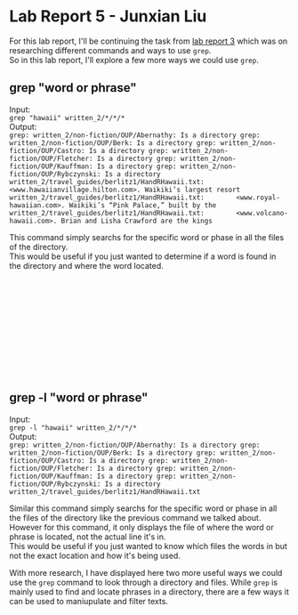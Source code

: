 # Lab Report 5 - Junxian Liu

For this lab report, I'll be continuing the task from [lab report 3](https://junxian-liu.github.io/cse15l-lab-reports/LabReport3.html) which 
was on researching different commands and ways to use `grep`. <br>
So in this lab report, I'll explore a few more ways we could use `grep`.

## grep "word or phrase"
 
 Input:<br>
 `grep "hawaii" written_2/*/*/*` <br>
 Output: <br>
 `grep: written_2/non-fiction/OUP/Abernathy: Is a directory
  grep: written_2/non-fiction/OUP/Berk: Is a directory
  grep: written_2/non-fiction/OUP/Castro: Is a directory
  grep: written_2/non-fiction/OUP/Fletcher: Is a directory
  grep: written_2/non-fiction/OUP/Kauffman: Is a directory
  grep: written_2/non-fiction/OUP/Rybczynski: Is a directory
  written_2/travel_guides/berlitz1/HandRHawaii.txt:        <www.hawaiianvillage.hilton.com>. Waikiki’s largest resort
  written_2/travel_guides/berlitz1/HandRHawaii.txt:        <www.royal-hawaiian.com>. Waikiki’s “Pink Palace,” built by the
  written_2/travel_guides/berlitz1/HandRHawaii.txt:        <www.volcano-hawaii.com>. Brian and Lisha Crawford are the kings`
 <br>
 
 This command simply searchs for the specific word or phase in all the files of the directory.<br>
 This would be useful if you just wanted to determine if a word is found in the directory and where the word located. 
 <br><br> <br><br> <br><br> <br><br> <br><br> <br><br>
 
 ## grep -l "word or phrase"
 
 Input:<br>
 `grep -l "hawaii" written_2/*/*/*` <br>
 Output: <br>
 `grep: written_2/non-fiction/OUP/Abernathy: Is a directory
  grep: written_2/non-fiction/OUP/Berk: Is a directory
  grep: written_2/non-fiction/OUP/Castro: Is a directory
  grep: written_2/non-fiction/OUP/Fletcher: Is a directory
  grep: written_2/non-fiction/OUP/Kauffman: Is a directory
  grep: written_2/non-fiction/OUP/Rybczynski: Is a directory
  written_2/travel_guides/berlitz1/HandRHawaii.txt`
 <br>
 
 Similar this command simply searchs for the specific word or phase in all the files of the directory like the previous command we talked about.
 However for this command, it only displays the file of where the word or phrase is located, not the actual line it's in.<br>
 This would be useful if you just wanted to know which files the words in but not the exact location and how it's being used. <br>
 
 With more research, I have displayed here two more useful ways we could use the `grep` command to look through a directory and files. 
 While `grep` is mainly used to find and locate phrases in a directory, there are a few ways it can be used to maniupulate and filter texts. 

